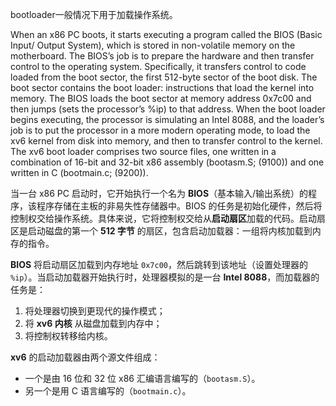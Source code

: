 bootloader一般情况下用于加载操作系统。


When an x86 PC boots, it starts executing a program called the BIOS (Basic Input/ Output System), which is stored in non-volatile memory on the motherboard. The BIOS’s job is to prepare the hardware and then transfer control to the operating system. Specifically, it transfers control to code loaded from the boot sector, the first 512-byte sector of the boot disk. The boot sector contains the boot loader: instructions that load the kernel into memory. The BIOS loads the boot sector at memory address 0x7c00 and then jumps (sets the processor’s %ip) to that address. When the boot loader begins executing, the processor is simulating an Intel 8088, and the loader’s job is to put the processor in a more modern operating mode, to load the xv6 kernel from disk into memory, and then to transfer control to the kernel. The xv6 boot loader comprises two source files, one written in a combination of 16-bit and 32-bit x86 assembly (bootasm.S; (9100)) and one written in C (bootmain.c; (9200)).

当一台 x86 PC 启动时，它开始执行一个名为 **BIOS**（基本输入/输出系统）的程序，该程序存储在主板的非易失性存储器中。BIOS 的任务是初始化硬件，然后将控制权交给操作系统。具体来说，它将控制权交给从**启动扇区**加载的代码。启动扇区是启动磁盘的第一个 **512 字节** 的扇区，包含启动加载器：一组将内核加载到内存的指令。

**BIOS** 将启动扇区加载到内存地址 `0x7c00`，然后跳转到该地址（设置处理器的 `%ip`）。当启动加载器开始执行时，处理器模拟的是一台 **Intel 8088**，而加载器的任务是：
1. 将处理器切换到更现代的操作模式；
2. 将 **xv6 内核** 从磁盘加载到内存中；
3. 将控制权转移给内核。

**xv6** 的启动加载器由两个源文件组成：
- 一个是由 16 位和 32 位 x86 汇编语言编写的（`bootasm.S`）。
- 另一个是用 C 语言编写的（`bootmain.c`）。